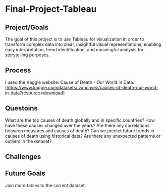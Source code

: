 # Final-Project-Tableau

## Project/Goals
The goal of this project is to use Tableau for visualization in order to transform complex data into clear, insightful visual representations, enabling easy interpretation, trend identification, and meaningful analysis for storytelling purposes.

## Process
I used the Kaggle website: Cause of Death - Our World In Data. [https://www.kaggle.com/datasets/ivanchvez/causes-of-death-our-world-in-data?resource=download] 

## Questoins 
What are the top causes of death globally and in specific countries?
How have these causes changed over the years?
Are there any correlations between measures and causes of death? 
Can we predict future trends in causes of death using historical data?
Are there any unexpected patterns or outliers in the dataset? 


## Challenges 


## Future Goals
Join more tables to the current dataset. 
